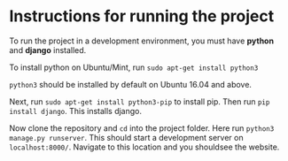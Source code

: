 # Instructions for running the project

To run the project in a development environment, you must have **python** and **django** installed.

To install python on Ubuntu/Mint, run `sudo apt-get install python3`

`python3` should be installed by default on Ubuntu 16.04 and above.

Next, run `sudo apt-get install python3-pip` to install pip.
Then run `pip install django`. This installs django.


Now clone the repository and `cd` into the project folder. Here run `python3 manage.py runserver`. This should start a  development server on `localhost:8000/`. Navigate to this location and you shouldsee the website.

